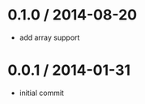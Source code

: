 
0.1.0 / 2014-08-20
==================

 * add array support

0.0.1 / 2014-01-31
==================

 * initial commit
